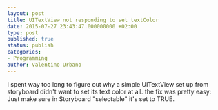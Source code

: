 ```yaml
---
layout: post
title: UITextView not responding to set textColor
date: 2015-07-27 23:43:47.000000000 +02:00
type: post
published: true
status: publish
categories:
- Programming
author: Valentino Urbano 
---
```


I spent way too long to figure out why a simple UITextView set up from storyboard didn't want to set its text color at all. the fix was pretty easy: Just make sure in Storyboard "selectable" it's set to TRUE.